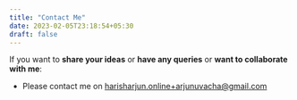 ```yaml
---
title: "Contact Me"
date: 2023-02-05T23:18:54+05:30
draft: false
---
```


If you want to **share your ideas** or **have any queries** or **want to collaborate with me**:
* Please contact me on harisharjun.online+arjunuvacha@gmail.com